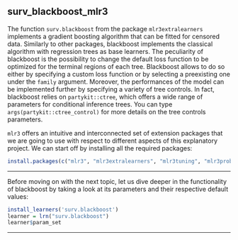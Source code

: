 ## surv_blackboost_mlr3 

The function `surv.blackboost` from the package `mlr3extralearners` implements a gradient boosting algorithm that can be fitted for censored data. Similarly to other packages, blackboost implements the classical algorithm with regression trees as base learners. The peculiarity of blackboost is the possibility to change the default loss function to be optimized for the terminal regions of each tree. Blackboost allows to do so either by specifying a custom loss function or by selecting a preexisting one under the `family` argument. Moreover, the performances of the model can be implemented further by specifying a variety of tree controls. In fact, blackboost relies on `partykit::ctree`, which offers a wide range of parameters for conditional inference trees. You can type `args(partykit::ctree_control)` for more details on the tree controls parameters.

`mlr3` offers an intuitive and interconnected set of extension packages that we are going to use with respect to different aspects of this explanatory project.
We can start off by installing all the required packages:

``` r
install.packages(c("mlr3", "mlr3extralearners", "mlr3tuning", "mlr3proba", "mlr3pipelines", mlr3misc", "survivalmodels", "mboost", "paradox", "parallell", "stabs", ))
```
___

Before moving on with the next topic, let us dive deeper in the functionality of blackboost by taking a look at its parameters and their respective default values:

``` r 
install_learners('surv.blackboost')
learner = lrn("surv.blackboost")
learner$param_set
```
___
